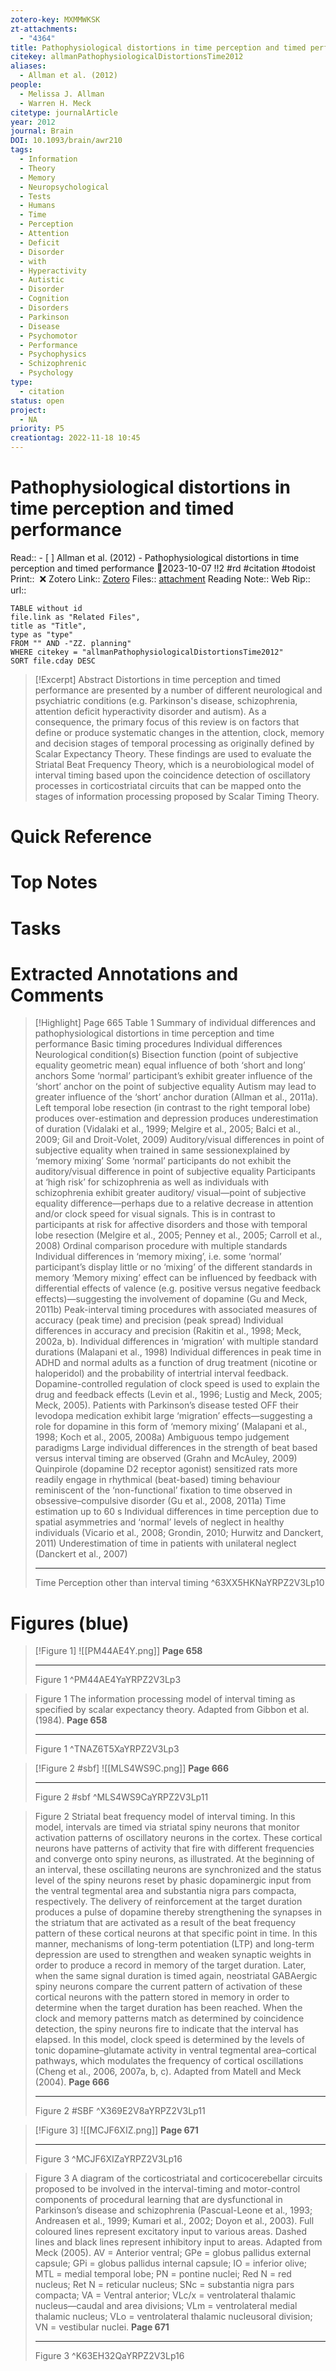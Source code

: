 ```yaml
---
zotero-key: MXMMWKSK
zt-attachments:
  - "4364"
title: Pathophysiological distortions in time perception and timed performance
citekey: allmanPathophysiologicalDistortionsTime2012
aliases:
  - Allman et al. (2012)
people:
  - Melissa J. Allman
  - Warren H. Meck
citetype: journalArticle
year: 2012
journal: Brain
DOI: 10.1093/brain/awr210
tags:
  - Information
  - Theory
  - Memory
  - Neuropsychological
  - Tests
  - Humans
  - Time
  - Perception
  - Attention
  - Deficit
  - Disorder
  - with
  - Hyperactivity
  - Autistic
  - Disorder
  - Cognition
  - Disorders
  - Parkinson
  - Disease
  - Psychomotor
  - Performance
  - Psychophysics
  - Schizophrenic
  - Psychology
type:
  - citation
status: open
project:
  - NA
priority: P5
creationtag: 2022-11-18 10:45
---
```

# Pathophysiological distortions in time perception and timed performance
Read:: - [ ] Allman et al. (2012) - Pathophysiological distortions in time perception and timed performance 🛫2023-10-07 !!2 #rd #citation #todoist
Print::  ❌
Zotero Link:: [Zotero](zotero://select/library/items/MXMMWKSK) 
Files:: [attachment](<file:///C:/Users/michaelt/Insync/m@tarlton.info/Google%20Drive/06.%20Zotero/storage_new/Brain%20A%20Journal%20of%20Neurology_2012/Allman_Meck_2012_Pathophysiological%20distortions%20in%20time%20perception%20and%20timed%20performance.pdf>)
Reading Note::
Web Rip::
url:: 

```dataview
TABLE without id
file.link as "Related Files",
title as "Title",
type as "type"
FROM "" AND -"ZZ. planning"
WHERE citekey = "allmanPathophysiologicalDistortionsTime2012" 
SORT file.cday DESC
```

> [!Excerpt] Abstract
> Distortions in time perception and timed performance are presented by a number of different neurological and psychiatric conditions (e.g. Parkinson's disease, schizophrenia, attention deficit hyperactivity disorder and autism). As a consequence, the primary focus of this review is on factors that define or produce systematic changes in the attention, clock, memory and decision stages of temporal processing as originally defined by Scalar Expectancy Theory. These findings are used to evaluate the Striatal Beat Frequency Theory, which is a neurobiological model of interval timing based upon the coincidence detection of oscillatory processes in corticostriatal circuits that can be mapped onto the stages of information processing proposed by Scalar Timing Theory.

# Quick Reference

# Top Notes

# Tasks


# Extracted Annotations and Comments

> [!Highlight] Page 665
> 	Table 1 Summary of individual differences and pathophysiological distortions in time perception and time performance Basic timing procedures Individual differences Neurological condition(s) Bisection function (point of subjective equality   geometric mean) equal influence of both ‘short and long’ anchors Some ‘normal’ participant’s exhibit greater influence of the ‘short’ anchor on the point of subjective equality Autism may lead to greater influence of the ‘short’ anchor duration (Allman et al., 2011a). Left temporal lobe resection (in contrast to the right temporal lobe) produces over-estimation and depression produces underestimation of duration (Vidalaki et al., 1999; Melgire et al., 2005; Balci et al., 2009; Gil and Droit-Volet, 2009) Auditory/visual differences in point of subjective equality when trained in same sessionexplained by ‘memory mixing’ Some ‘normal’ participants do not exhibit the auditory/visual difference in point of subjective equality Participants at ‘high risk’ for schizophrenia as well as individuals with schizophrenia exhibit greater auditory/ visual—point of subjective equality difference—perhaps due to a relative decrease in attention and/or clock speed for visual signals. This is in contrast to participants at risk for affective disorders and those with temporal lobe resection (Melgire et al., 2005; Penney et al., 2005; Carroll et al., 2008) Ordinal comparison procedure with multiple standards Individual differences in ‘memory mixing’, i.e. some ‘normal’ participant’s display little or no ‘mixing’ of the different standards in memory ‘Memory mixing’ effect can be influenced by feedback with differential effects of valence (e.g. positive versus negative feedback effects)—suggesting the involvement of dopamine (Gu and Meck, 2011b) Peak-interval timing procedures with associated measures of accuracy (peak time) and precision (peak spread) Individual differences in accuracy and precision (Rakitin et al., 1998; Meck, 2002a, b). Individual differences in ‘migration’ with multiple standard durations (Malapani et al., 1998) Individual differences in peak time in ADHD and normal adults as a function of drug treatment (nicotine or haloperidol) and the probability of intertrial interval feedback. Dopamine-controlled regulation of clock speed is used to explain the drug and feedback effects (Levin et al., 1996; Lustig and Meck, 2005; Meck, 2005). Patients with Parkinson’s disease tested OFF their levodopa medication exhibit large ‘migration’ effects—suggesting a role for dopamine in this form of ‘memory mixing’ (Malapani et al., 1998; Koch et al., 2005, 2008a) Ambiguous tempo judgement paradigms Large individual differences in the strength of beat based versus interval timing are observed (Grahn and McAuley, 2009) Quinpirole (dopamine D2 receptor agonist) sensitized rats more readily engage in rhythmical (beat-based) timing behaviour reminiscent of the ‘non-functional’ fixation to time observed in obsessive–compulsive disorder (Gu et al., 2008, 2011a) Time estimation up to 60 s Individual differences in time perception due to spatial asymmetries and ‘normal’ levels of neglect in healthy individuals (Vicario et al., 2008; Grondin, 2010; Hurwitz and Danckert, 2011) Underestimation of time in patients with unilateral neglect (Danckert et al., 2007)
>     
> ---
> 	Time Perception other than interval timing
> ^63XX5HKNaYRPZ2V3Lp10






# Figures (blue)

> [!Figure 1]
> ![[PM44AE4Y.png]]
> **Page 658**
> 
> ---
> 	Figure 1
> ^PM44AE4YaYRPZ2V3Lp3

> Figure 1 The information processing model of interval timing as specified by scalar expectancy theory. Adapted from Gibbon et al. (1984).
> **Page 658**
> 
> ---
> 	Figure 1
> ^TNAZ6T5XaYRPZ2V3Lp3



> [!Figure 2 #sbf]
> ![[MLS4WS9C.png]]
> **Page 666**
> 
> ---
> 	Figure 2 #sbf
> ^MLS4WS9CaYRPZ2V3Lp11

> Figure 2 Striatal beat frequency model of interval timing. In this model, intervals are timed via striatal spiny neurons that monitor activation patterns of oscillatory neurons in the cortex. These cortical neurons have patterns of activity that fire with different frequencies and converge onto spiny neurons, as illustrated. At the beginning of an interval, these oscillating neurons are synchronized and the status level of the spiny neurons reset by phasic dopaminergic input from the ventral tegmental area and substantia nigra pars compacta, respectively. The delivery of reinforcement at the target duration produces a pulse of dopamine thereby strengthening the synapses in the striatum that are activated as a result of the beat frequency pattern of these cortical neurons at that specific point in time. In this manner, mechanisms of long-term potentiation (LTP) and long-term depression are used to strengthen and weaken synaptic weights in order to produce a record in memory of the target duration. Later, when the same signal duration is timed again, neostriatal GABAergic spiny neurons compare the current pattern of activation of these cortical neurons with the pattern stored in memory in order to determine when the target duration has been reached. When the clock and memory patterns match as determined by coincidence detection, the spiny neurons fire to indicate that the interval has elapsed. In this model, clock speed is determined by the levels of tonic dopamine–glutamate activity in ventral tegmental area–cortical pathways, which modulates the frequency of cortical oscillations (Cheng et al., 2006, 2007a, b, c). Adapted from Matell and Meck (2004).
> **Page 666**
> 
> ---
> 	Figure 2 #SBF
> ^X369E2V8aYRPZ2V3Lp11

> [!Figure 3]
> ![[MCJF6XIZ.png]]
> **Page 671**
> 
> ---
> 	Figure 3
> ^MCJF6XIZaYRPZ2V3Lp16

> Figure 3 A diagram of the corticostriatal and corticocerebellar circuits proposed to be involved in the interval-timing and motor-control components of procedural learning that are dysfunctional in Parkinson’s disease and schizophrenia (Pascual-Leone et al., 1993; Andreasen et al., 1999; Kumari et al., 2002; Doyon et al., 2003). Full coloured lines represent excitatory input to various areas. Dashed lines and black lines represent inhibitory input to areas. Adapted from Meck (2005). AV = Anterior ventral; GPe = globus pallidus external capsule; GPi = globus pallidus internal capsule; IO = inferior olive; MTL = medial temporal lobe; PN = pontine nuclei; Red N = red nucleus; Ret N = reticular nucleus; SNc = substantia nigra pars compacta; VA = Ventral anterior; VLc/x = ventrolateral thalamic nucleus—caudal and area   divisions; VLm = ventrolateral medial thalamic nucleus; VLo = ventrolateral thalamic nucleusoral division; VN = vestibular nuclei.
> **Page 671**
> 
> ---
> 	Figure 3
> ^K63EH32QaYRPZ2V3Lp16




